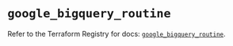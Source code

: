 # `google_bigquery_routine`

Refer to the Terraform Registry for docs: [`google_bigquery_routine`](https://registry.terraform.io/providers/hashicorp/google/6.17.0/docs/resources/bigquery_routine).

